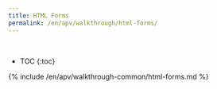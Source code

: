 ```yaml
---
title: HTML Forms
permalink: /en/apv/walkthrough/html-forms/
---
```


<div class='common-part-info' title='This part is common to all walkthroughs'>&nbsp;</div>

* TOC
{:toc}

{% include /en/apv/walkthrough-common/html-forms.md %}
